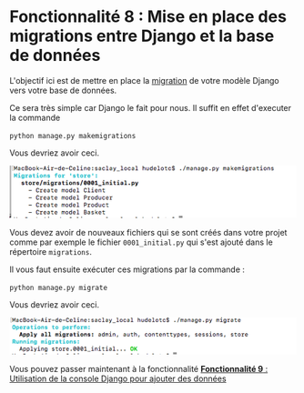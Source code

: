# Fonctionnalité 8 : Mise en place des migrations entre Django et la base de données


L'objectif ici est de mettre en place la [migration](https://en.wikipedia.org/wiki/Schema_migration) de votre modèle Django vers votre base de données.

Ce sera très simple car Django le fait pour nous. Il suffit en effet d'executer la commande

 `python manage.py makemigrations`
 
 Vous devriez avoir ceci.
 
 ![migrations](./Images/migrations.png)

Vous devez avoir de nouveaux fichiers qui se sont créés dans votre projet comme par exemple le fichier `0001_initial.py` qui s'est ajouté dans le répertoire `migrations`.

Il vous faut ensuite exécuter ces migrations par la commande :

`python manage.py migrate`

 Vous devriez avoir ceci.
 
 ![migrations](./Images/migrate.png)


<!--Vous pouvez vérifier que les tables se sont bien créées dans la base PostgreSQL en allant dans la console psql (tapez `psql`) dans un terminal et en tapant la commande `\dt` dans le terminal qui permet de lister les tables.

![migrations](./Images/psqlmigrate.png)

On voit que les tables `store_basket`, `store_client`, `store_producer`, `store_producer_clients`, `store_product` sont bien dans la base. Elles sont préfixées par le nom de l'application, ici `store`.
-->
Vous pouvez passer maintenant à la fonctionnalité [**Fonctionnalité 9** : Utilisation de la console Django pour ajouter des données](./S4_ajoutdonnees.md)